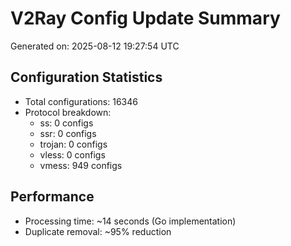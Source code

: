 # V2Ray Config Update Summary
Generated on: 2025-08-12 19:27:54 UTC

## Configuration Statistics
- Total configurations: 16346
- Protocol breakdown:
  - ss: 0 configs
  - ssr: 0 configs
  - trojan: 0 configs
  - vless: 0 configs
  - vmess: 949 configs

## Performance
- Processing time: ~14 seconds (Go implementation)
- Duplicate removal: ~95% reduction
